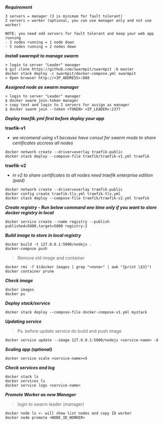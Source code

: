 ***Requirement***

```
3 servers = manager (3 is minimum for fault tolerant)
2 servers = worker (optional, you can use manager only and not use worker)

NOTE: you need odd servers for fault tolerant and keep your web app running
- 3 nodes running = 1 node down
- 5 nodes running = 2 nodes down
```

***Install swarmpit to manage swarm***

```
> login to server "Leader" manager
$ git clone https://github.com/swarmpit/swarmpit -b master
docker stack deploy -c swarmpit/docker-compose.yml swarmpit
> Open browser http://<IP_ADDRESS>:888
```

***Assigned node as swarm manager***

```
> login to server "Leader" manager
$ docker swarm join-token manager
> copy text and login to 2 servers for assign as manager
$ docker swarm join --token <TOKEN> <IP_LEADER>:2377
```

***Deploy traefik.yml first before deploy your app***

**traefik-v1**
* *we recomend using v1 because have consul for swarm mode to share certificates accross all nodes*
```
docker network create --driver=overlay traefik-public
docker stack deploy --compose-file traefik/traefik-v1.yml traefik
```

**traefik-v2**
* *in v2 to share certificates to all nodes need traefik enterprise edition (paid)*
```
docker network create --driver=overlay traefik-public
docker config create traefik-tls.yml traefik-tls.yml
docker stack deploy --compose-file traefik/traefik-v2.yml traefik
```

***Create registry - Run below command one time only if you want to store docker registry in local***

```
docker service create --name registry --publish published=5000,target=5000 registry:2
```

***Build image to store in local registry***

```
docker build -t 127.0.0.1:5000/nodejs .
docker-compose push
```

> Remove old image and container

```
docker rmi -f $(docker images | grep "<none>" | awk "{print \$3}")
docker container prune
```

***Check image***

```
docker images
docker ps
```

***Deploy stack/service***

```
docker stack deploy --compose-file docker-compose-v1.yml mystack
```

***Updating service***
> Ps. before update service do build and push image

```
docker service update --image 127.0.0.1:5000/nodejs <service-name> -d
```

***Scaling app (optional)***

```
docker service scale <service-name>=5
```

***Check services and log***

```
docker stack ls
docker services ls
docker service logs <service-name>
```

***Promote Worker as new Manager***
> login to swarm leader (manager)
```
docker node ls <- will show list nodes and copy ID worker
docker node promote <NODE_ID_WORKER>
```
